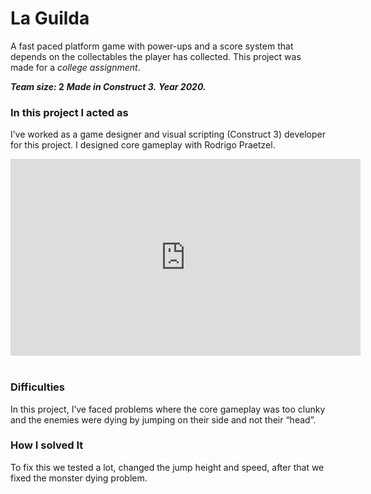# La Guilda

A fast paced platform game with power-ups and a score system that depends on the collectables the player has collected.
This project was made for a _college assignment_.

**_Team size:_ 2** 
**_Made in Construct 3._**
**_Year 2020._**


### In this project I acted as
I’ve worked as a game designer and visual scripting (Construct 3) developer for this project. I designed core gameplay with Rodrigo Praetzel.

<iframe width="560" height="315" src="https://www.youtube.com/embed/C8WyjNE42DM" frameborder="0" allow="accelerometer; autoplay; clipboard-write; encrypted-media; gyroscope; picture-in-picture" allowfullscreen></iframe>
&nbsp;

### Difficulties
In this project, I’ve faced problems where the core gameplay was too clunky and the enemies were dying by jumping on their side and not their “head”.

### How I solved It
To fix this we tested a lot, changed the jump height and speed, after that we fixed the monster dying problem.